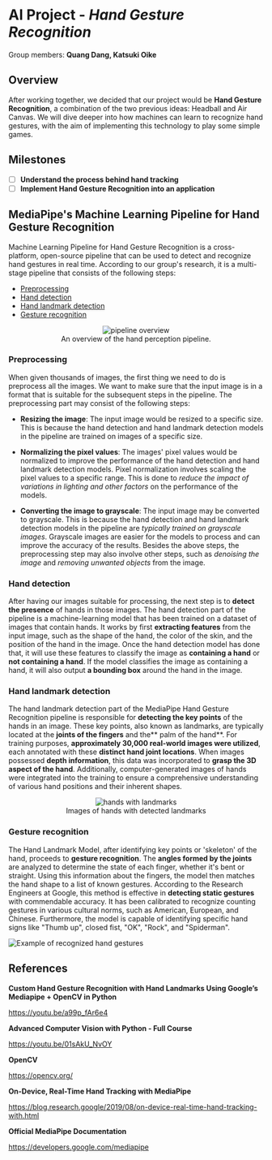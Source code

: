 # AI Project - *Hand Gesture Recognition*

Group members: **Quang Dang, Katsuki Oike**

## Overview
After working together, we decided that our project would be **Hand Gesture Recognition**, a combination of the two previous ideas: Headball and Air Canvas. We will dive deeper into how machines can learn to recognize hand gestures, with the aim of implementing this technology to play some simple games. 

## Milestones

- [ ] **Understand the process behind hand tracking**
- [ ] **Implement Hand Gesture Recognition into an application**

## MediaPipe's Machine Learning Pipeline for Hand Gesture Recognition
Machine Learning Pipeline for Hand Gesture Recognition is a cross-platform, open-source pipeline that can be used to detect and recognize hand gestures in real time. According to our group's research, it is a multi-stage pipeline that consists of the following steps:
- [Preprocessing](#Preprocessing)
- [Hand detection](#Hand-detection)
- [Hand landmark detection](#Hand-landmark-detection)
- [Gesture recognition](#Gesture-recognition)

<center>
  <figure>
      <img src="https://1.bp.blogspot.com/-jy9hueRc-5I/XVrS-xDKR7I/AAAAAAAAEhY/2pA9c6rzMwchn5UUAAK69or9j4dKA_AiwCLcBGAs/s640/image1.png"
           alt="pipeline overview">
      <center><figcaption>An overview of the hand perception pipeline.</figcaption></center>
  </figure>
</center>

### Preprocessing
When given thousands of images, the first thing we need to do is preprocess all the images. We want to make sure that the input image is in a format that is suitable for the subsequent steps in the pipeline. The preprocessing part may consist of the following steps:
- **Resizing the image**: The input image would be resized to a specific size. This is because the hand detection and hand landmark detection models in the pipeline are trained on images of a specific size.

- **Normalizing the pixel values**: The images' pixel values would be normalized to improve the performance of the hand detection and hand landmark detection models. Pixel normalization involves scaling the pixel values to a specific range. This is done to _reduce the impact of variations in lighting and other factors_ on the performance of the models.

- **Converting the image to grayscale**: The input image may be converted to grayscale. This is because the hand detection and hand landmark detection models in the pipeline are _typically trained on grayscale images_. Grayscale images are easier for the models to process and can improve the accuracy of the results.
Besides the above steps, the preprocessing step may also involve other steps, such as _denoising the image_ and _removing unwanted objects_ from the image.

### Hand detection
After having our images suitable for processing, the next step is to **detect the presence** of hands in those images. The hand detection part of the pipeline is a machine-learning model that has been trained on a dataset of images that contain hands. It works by first **extracting features** from the input image, such as the shape of the hand, the color of the skin, and the position of the hand in the image. Once the hand detection model has done that, it will use these features to classify the image as **containing a hand** or **not containing a hand**. If the model classifies the image as containing a hand, it will also output **a bounding box** around the hand in the image.

### Hand landmark detection
The hand landmark detection part of the MediaPipe Hand Gesture Recognition pipeline is responsible for **detecting the key points** of the hands in an image. These key points, also known as landmarks, are typically located at the **joints of the fingers** and the** palm of the hand**.
For training purposes, **approximately 30,000 real-world images were utilized**, each annotated with these **distinct hand joint locations**. When images possessed **depth information**, this data was incorporated to **grasp the 3D aspect of the hand**. Additionally, computer-generated images of hands were integrated into the training to ensure a comprehensive understanding of various hand positions and their inherent shapes.

<center>
  <figure>
      <img src="https://1.bp.blogspot.com/-8SxmsK5VoJ0/XVrTpMrJDFI/AAAAAAAAEiM/nAa3vuj8a2sjgEPAeMKXD4m09yKUgjVIQCLcBGAs/s640/Screenshot%2B2019-08-19%2Bat%2B9.51.25%2BAM.png"
           alt="hands with landmarks">
      <center><figcaption>Images of hands with detected landmarks</figcaption></center>
  </figure>
</center>

### Gesture recognition
The Hand Landmark Model, after identifying key points or 'skeleton' of the hand, proceeds to **gesture recognition**. The **angles formed by the joints** are analyzed to determine the state of each finger, whether it's bent or straight. Using this information about the fingers, the model then matches the hand shape to a list of known gestures. According to the Research Engineers at Google, this method is effective in **detecting static gestures** with commendable accuracy. It has been calibrated to recognize counting gestures in various cultural norms, such as American, European, and Chinese. Furthermore, the model is capable of identifying specific hand signs like "Thumb up", closed fist, "OK", "Rock", and "Spiderman".

![Example of recognized hand gestures](https://1.bp.blogspot.com/-xmtORGq9oVQ/XVrTP5nvIDI/AAAAAAAAEh8/d7t_e2WVs5sSo94YsPxEfP3JlaBF1EDSwCLcBGAs/s1600/image10.gif)

## References
**Custom Hand Gesture Recognition with Hand Landmarks Using Google’s Mediapipe + OpenCV in Python**

https://youtu.be/a99p_fAr6e4

**Advanced Computer Vision with Python - Full Course** 

https://youtu.be/01sAkU_NvOY

**OpenCV**

https://opencv.org/

**On-Device, Real-Time Hand Tracking with MediaPipe**

https://blog.research.google/2019/08/on-device-real-time-hand-tracking-with.html

**Official MediaPipe Documentation**

https://developers.google.com/mediapipe

